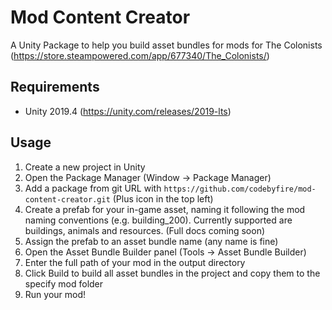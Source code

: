 # Mod Content Creator

A Unity Package to help you build asset bundles for mods for The Colonists (https://store.steampowered.com/app/677340/The_Colonists/)

## Requirements

* Unity 2019.4 (https://unity.com/releases/2019-lts)

## Usage

1. Create a new project in Unity
1. Open the Package Manager (Window -> Package Manager)
1. Add a package from git URL with `https://github.com/codebyfire/mod-content-creator.git` (Plus icon in the top left)
1. Create a prefab for your in-game asset, naming it following the mod naming conventions (e.g. building_200). Currently supported are buildings, animals and resources. (Full docs coming soon)
1. Assign the prefab to an asset bundle name (any name is fine)
1. Open the Asset Bundle Builder panel (Tools -> Asset Bundle Builder)
1. Enter the full path of your mod in the output directory
1. Click Build to build all asset bundles in the project and copy them to the specify mod folder
1. Run your mod!
